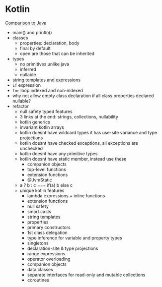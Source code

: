 # Kotlin
[Comparison to Java](https://kotlinlang.org/docs/comparison-to-java.html)

* main() and println()
* classes
  * properties: declaration, body
  * final by default
  * open are those that can be inherited
* types
  * no primitives unlike java
  * inferred
  * nullable
* string templates and expressions
* ``if`` expression
* ``for`` loop indexed and non-indexed
* why not allow empty class declaration if all class properties declared nullable?
* refactor
  * null safety typed features
  * 3 links at the end: strings, collections, nullability
  * kotlin generics
  * invariant kotlin arrays
  * kotlin doesnt have wildcard types it has use-site variance and type projections
  * kotlin doesnt have checked exceptions, all exceptions are unchecked
  * kotlin doesnt have any primitive types
  * kotlin doesnt have static member, instead use these
    * companion objects
    * top-level functions
    * extension functions
    * @JvmStatic
  * a ? b : c === if(a) b else c
  * unique kotlin features
    * lambda expressions + inline functions
    * extension functions
    * null safety
    * smart casts
    * string templates
    * properties
    * primary constructors
    * 1st class delegation
    * type inference for variable and property types
    * singletons
    * declaration-site & type projections
    * range expressions
    * operator overloading
    * companion objects
    * data classes
    * separate interfaces for read-only and mutable collections
    * coroutines
